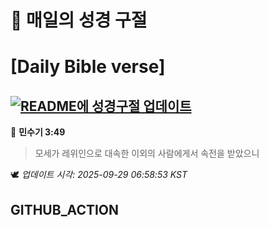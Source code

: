 # 🙏 매일의 성경 구절
# [Daily Bible verse]
## [![README에 성경구절 업데이트](https://github.com/DONGSUKA/first_test/actions/workflows/update-readme-bible.yml/badge.svg)](https://github.com/DONGSUKA/first_test/actions/workflows/update-readme-bible.yml)
<!-- START_BIBLE_VERSE -->
📖 **민수기 3:49**
> 모세가 레위인으로 대속한 이외의 사람에게서 속전을 받았으니

🕊️ _업데이트 시각: 2025-09-29 06:58:53 KST_
  <!-- END_BIBLE_VERSE -->
## GITHUB_ACTION
